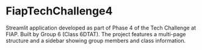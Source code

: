 # FiapTechChallenge4
Streamlit application developed as part of Phase 4 of the Tech Challenge at FIAP. Built by Group 6 (Class 6DTAT). The project features a multi-page structure and a sidebar showing group members and class information.
